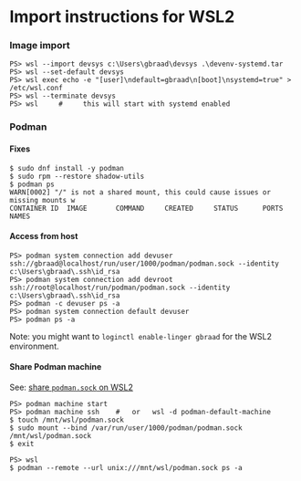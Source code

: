 Import instructions for WSL2
============================


### Image import
```
PS> wsl --import devsys c:\Users\gbraad\devsys .\devenv-systemd.tar
PS> wsl --set-default devsys
PS> wsl exec echo -e "[user]\ndefault=gbraad\n[boot]\nsystemd=true" > /etc/wsl.conf
PS> wsl --terminate devsys
PS> wsl     #     this will start with systemd enabled
```

### Podman 

#### Fixes
```
$ sudo dnf install -y podman
$ sudo rpm --restore shadow-utils
$ podman ps
WARN[0002] "/" is not a shared mount, this could cause issues or missing mounts w
CONTAINER ID  IMAGE       COMMAND     CREATED     STATUS      PORTS       NAMES
```

#### Access from host

```
PS> podman system connection add devuser ssh://gbraad@localhost/run/user/1000/podman/podman.sock --identity c:\Users\gbraad\.ssh\id_rsa
PS> podman system connection add devroot ssh://root@localhost/run/podman/podman.sock --identity c:\Users\gbraad\.ssh\id_rsa
PS> podman -c devuser ps -a
PS> podman system connection default devuser
PS> podman ps -a
```
Note: you might want to `loginctl enable-linger gbraad` for the WSL2 environment.


#### Share Podman machine

See: [share `podman.sock` on WSL2](https://github.com/containers/podman/issues/15190#issuecomment-1661548692)

```
PS> podman machine start
PS> podman machine ssh    #   or   wsl -d podman-default-machine
$ touch /mnt/wsl/podman.sock
$ sudo mount --bind /var/run/user/1000/podman/podman.sock /mnt/wsl/podman.sock
$ exit
```

```
PS> wsl
$ podman --remote --url unix:///mnt/wsl/podman.sock ps -a
```
